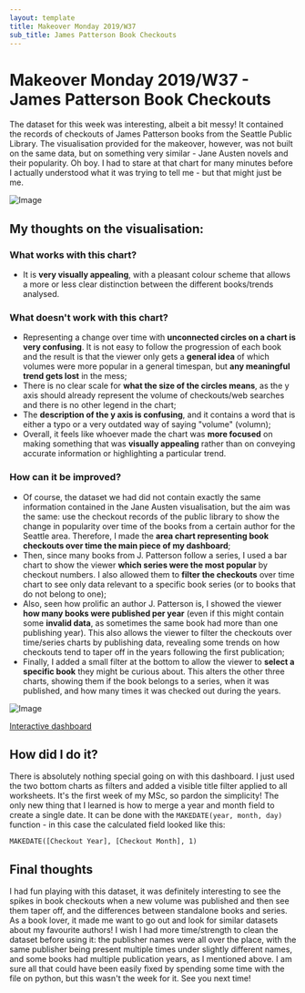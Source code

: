 ```yaml
---
layout: template
title: Makeover Monday 2019/W37
sub_title: James Patterson Book Checkouts
---
```


# Makeover Monday 2019/W37 - James Patterson Book Checkouts

The dataset for this week was interesting, albeit a bit messy! It contained the records of checkouts of James Patterson books from the Seattle Public Library. The visualisation provided for the makeover, however, was not built on the same data, but on something very similar - Jane Austen novels and their popularity. Oh boy. I had to stare at that chart for many minutes before I actually understood what it was trying to tell me - but that might just be me.

![Image](https://media.data.world/25OkZFQ4a5dNOUmKwqLg_Screenshot%202019-09-07%20at%207.00.26%20pm.png)

## My thoughts on the visualisation:

### What works with this chart?

- It is **very visually appealing**, with a pleasant colour scheme that allows a more or less clear distinction between the different books/trends analysed.

### What doesn't work with this chart?

- Representing a change over time with **unconnected circles on a chart is very confusing**. It is not easy to follow the progression of each book and the result is that the viewer only gets a **general idea** of which volumes were more popular in a general timespan, but **any meaningful trend gets lost** in the mess;
- There is no clear scale for **what the size of the circles means**, as the y axis should already represent the volume of checkouts/web searches and there is no other legend in the chart;
- The **description of the y axis is confusing**, and it contains a word that is either a typo or a very outdated way of saying "volume" (volumn);
- Overall, it feels like whoever made the chart was **more focused** on making something that was **visually appealing** rather than on conveying accurate information or highlighting a particular trend.

### How can it be improved?

- Of course, the dataset we had did not contain exactly the same information contained in the Jane Austen visualisation, but the aim was the same: use the checkout records of the public library to show the change in popularity over time of the books from a certain author for the Seattle area. Therefore, I made the **area chart representing book checkouts over time the main piece of my dashboard**;
- Then, since many books from J. Patterson follow a series, I used a bar chart to show the viewer **which series were the most popular** by checkout numbers. I also allowed them to **filter the checkouts** over time chart to see only data relevant to a specific book series (or to books that do not belong to one);
- Also, seen how prolific an author J. Patterson is, I showed the viewer **how many books were published per year** (even if this might contain some **invalid data**, as sometimes the same book had more than one publishing year). This also allows the viewer to filter the checkouts over time/series charts by publishing data, revealing some trends on how checkouts tend to taper off in the years following the first publication;
- Finally, I added a small filter at the bottom to allow the viewer to **select a specific book** they might be curious about. This alters the other three charts, showing them if the book belongs to a series, when it was published, and how many times it was checked out during the years.

![Image](https://i.imgur.com/SEwSQfc.png)

[Interactive dashboard](https://public.tableau.com/profile/alepoptosis#!/vizhome/JamesPattersonBookCheckouts-MakeoverMonday2019W37/JamesPattersonBookCheckouts)

## How did I do it?

There is absolutely nothing special going on with this dashboard. I just used the two bottom charts as filters and added a visible title filter applied to all worksheets. It's the first week of my MSc, so pardon the simplicity! The only new thing that I learned is how to merge a year and month field to create a single date. It can be done with the `MAKEDATE(year, month, day)` function - in this case the calculated field looked like this:

`MAKEDATE([Checkout Year], [Checkout Month], 1)`

## Final thoughts

I had fun playing with this dataset, it was definitely interesting to see the spikes in book checkouts when a new volume was published and then see them taper off, and the differences between standalone books and series. As a book lover, it made me want to go out and look for similar datasets about my favourite authors! I wish I had more time/strength to clean the dataset before using it: the publisher names were all over the place, with the same publisher being present multiple times under slightly different names, and some books had multiple publication years, as I mentioned above. I am sure all that could have been easily fixed by spending some time with the file on python, but this wasn't the week for it. See you next time!